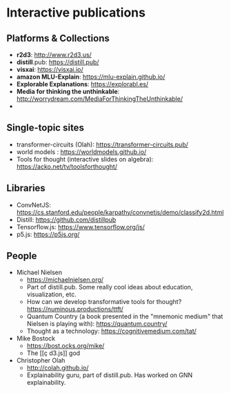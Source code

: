 # Interactive publications

## Platforms & Collections
- **r2d3**: http://www.r2d3.us/
- **distill**.pub: https://distill.pub/
- **visxai**: https://visxai.io/
- **amazon MLU-Explain**: https://mlu-explain.github.io/
- **Explorable Explanations**: https://explorabl.es/
- **Media for thinking the unthinkable**: http://worrydream.com/MediaForThinkingTheUnthinkable/
- 

## Single-topic sites
* transformer-circuits (Olah): https://transformer-circuits.pub/
* world models : https://worldmodels.github.io/
* Tools for thought (interactive slides on algebra): https://acko.net/tv/toolsforthought/

## Libraries
* ConvNetJS: https://cs.stanford.edu/people/karpathy/convnetjs/demo/classify2d.html
* Distill: https://github.com/distillpub
* Tensorflow.js: https://www.tensorflow.org/js/
* p5.js: https://p5js.org/

## People
* Michael Nielsen
	* https://michaelnielsen.org/
	* Part of distill.pub. Some really cool ideas about education, visualization, etc.
	* How can we develop transformative tools for thought?  https://numinous.productions/ttft/
	* Quantum Country (a book presented in the "mnemonic medium" that Nielsen is playing with): https://quantum.country/
	* Thought as a technology: https://cognitivemedium.com/tat/
* Mike Bostock
	* https://bost.ocks.org/mike/
	* The [[ç d3.js]] god
* Christopher Olah
	* http://colah.github.io/
	* Explainability guru, part of distill.pub. Has worked on GNN explainability.

